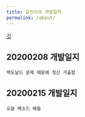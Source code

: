 ```yaml
---
title: 윤진이의 개발일지  
permalink: /about/
---
```


[깃](https://github.com/yj-java-kor/blog)


  

## 20200208 개발일지

    맥도날드 문제 때문에 정신 가출함

## 20200215 개발일지

    오늘 메소드 배움